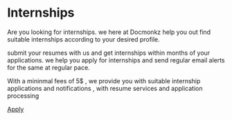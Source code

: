 # Internships

Are you looking for internships. we here at Docmonkz help you out find suitable internships according to your desired profile.

submit your resumes with us and get internships within months of your applications. we help you apply for internships and send regular email alerts for the same at regular pace.

With a mininmal fees of 5$ , we provide you with suitable internship applications and notifications , with resume services and application processing

[Apply](https://paypal.me/nobledonate)
